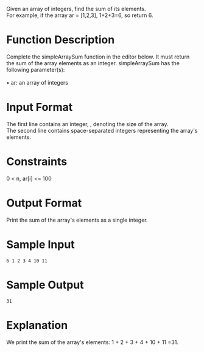 Given an array of integers, find the sum of its elements. <br/>
For example, if the array ar = [1,2,3], 1+2+3=6, so return 6.
# Function Description #
Complete the simpleArraySum function in the editor below. It must return the sum of the array elements as an integer.
simpleArraySum has the following parameter(s): <br/> <br/>
 •	ar: an array of integers
# Input Format #
The first line contains an integer, , denoting the size of the array.  <br/>
The second line contains  space-separated integers representing the array's elements.
# Constraints #
0 < n, ar[i] <= 100
# Output Format #
Print the sum of the array's elements as a single integer.
# Sample Input #
` 6
1 2 3 4 10 11 `
# Sample Output #
` 31 `
# Explanation #
We print the sum of the array's elements: 1 + 2 + 3 + 4 + 10 + 11 =31.

